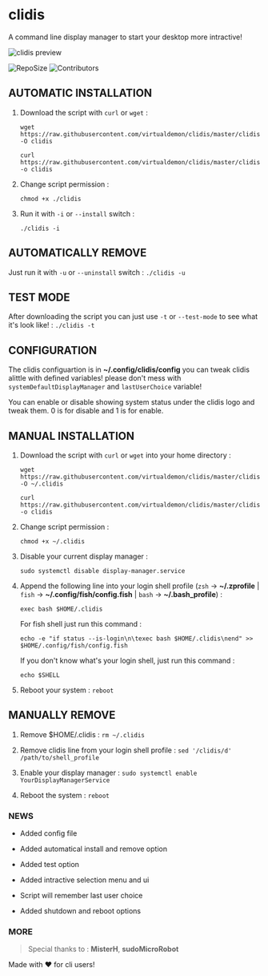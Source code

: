 # clidis
A command line display manager to start your desktop more intractive!

![clidis preview](https://raw.githubusercontent.com/virtualdemon/clidis/master/screenshot/screenshot_v2.0.png)

![RepoSize](https://img.shields.io/github/repo-size/virtualdemon/clidis.svg?style=flat-square) ![Contributors](https://img.shields.io/github/contributors/virtualdemon/clidis.svg?style=flat-square)
    
## AUTOMATIC INSTALLATION

1. Download the script with `curl` or `wget` : 
	
    `wget https://raw.githubusercontent.com/virtualdemon/clidis/master/clidis -O clidis`

	`curl https://raw.githubusercontent.com/virtualdemon/clidis/master/clidis -o clidis`
	        
2. Change script permission : 

	`chmod +x ./clidis`

3. Run it with `-i` or `--install` switch : 

    `./clidis -i`

## AUTOMATICALLY REMOVE

Just run it with `-u` or `--uninstall` switch : `./clidis -u`


## TEST MODE

After downloading the script you can just use `-t` or `--test-mode` to see what it's look like! : `./clidis -t`

## CONFIGURATION

The clidis configuartion is in **~/.config/clidis/config** you can tweak clidis alittle with defined variables! please don't mess with `systemDefaultDisplayManager` and `lastUserChoice` variable!

You can enable or disable showing system status under the clidis logo and tweak them. 0 is for disable and 1 is for enable.

## MANUAL INSTALLATION

1. Download the script with `curl` or `wget` into your home directory : 
	
    `wget https://raw.githubusercontent.com/virtualdemon/clidis/master/clidis -O ~/.clidis`

	`curl https://raw.githubusercontent.com/virtualdemon/clidis/master/clidis -o clidis`
	        
2. Change script permission : 

	`chmod +x ~/.clidis`
    
3. Disable your current display manager : 

    `sudo systemctl disable display-manager.service`

4. Append the following line into your login shell profile (`zsh` -> **~/.zprofile** | `fish` -> **~/.config/fish/config.fish** | `bash` -> **~/.bash_profile**) : 
    
    `exec bash $HOME/.clidis`
     
     For fish shell just run this command : 
     
     `echo -e "if status --is-login\n\texec bash $HOME/.clidis\nend" >> $HOME/.config/fish/config.fish`
     
    If you don't know what's your login shell, just run this command : 
    
    `echo $SHELL`

5. Reboot your system : `reboot`

## MANUALLY REMOVE

1. Remove $HOME/.clidis : `rm ~/.clidis`

2. Remove clidis line from your login shell profile : `sed '/clidis/d' /path/to/shell_profile`

3. Enable your display manager : `sudo systemctl enable YourDisplayManagerService`

4. Reboot the system : `reboot`

### NEWS

* Added config file

* Added automatical install and remove option

* Added test option

* Added intractive selection menu and ui

* Script will remember last user choice

* Added shutdown and reboot options

### MORE

>  Special thanks to : 
>  **MisterH**, **sudoMicroRobot**

Made with :heart: for cli users!

